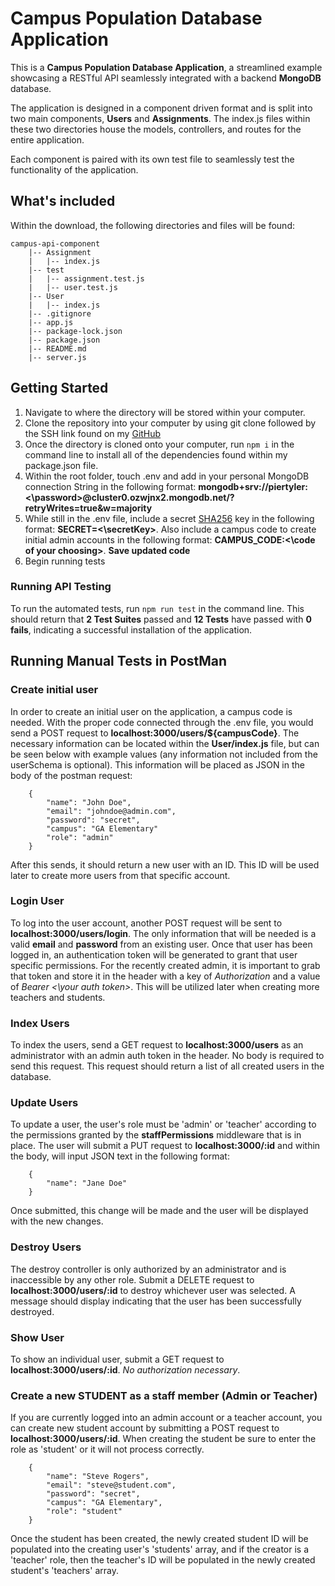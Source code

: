 # Campus Population Database Application
This is a **Campus Population Database Application**, a streamlined example 
showcasing a RESTful API seamlessly integrated with a backend **MongoDB** database.

The application is designed in a component driven format and is split into two main components, 
**Users** and **Assignments**. The index.js files within these two directories house the models, 
controllers, and routes for the entire application.

Each component is paired with its own test file to seamlessly test the functionality
of the application.

## What's included
Within the download, the following directories and files will be found:
```
campus-api-component
    |-- Assignment
    |   |-- index.js
    |-- test
    |   |-- assignment.test.js
    |   |-- user.test.js
    |-- User
    |   |-- index.js
    |-- .gitignore
    |-- app.js
    |-- package-lock.json
    |-- package.json
    |-- README.md
    |-- server.js
```

## Getting Started
1. Navigate to where the directory will be stored within your computer.
2. Clone the repository into your computer by using git clone followed by the SSH link found on my [GitHub](https://github.com/tylerpierson/campus_api_component/tree/main)
3. Once the directory is cloned onto your computer, run ```npm i``` in the command line to install
    all of the dependencies found within my package.json file.
4. Within the root folder, touch .env and add in your personal MongoDB connection String in the following
    format: **mongodb+srv://piertyler:<\password>@cluster0.ozwjnx2.mongodb.net/?retryWrites=true&w=majority**
5. While still in the .env file, include a secret [SHA256](emn178.github.io/online-tools/sha256.html) key in the following
    format: **SECRET=<\secretKey>**. Also include a campus code to create initial admin accounts in the following format:
    **CAMPUS_CODE:<\code of your choosing>**.
    **Save updated code**
6. Begin running tests

### Running API Testing
To run the automated tests, run ```npm run test``` in the command line. This should return that **2 Test Suites** passed
and **12 Tests** have passed with **0 fails**, indicating a successful installation of the application.

## Running Manual Tests in PostMan
### Create initial user
In order to create an initial user on the application, a campus code is needed. With the proper code connected through the .env file, you would send a POST request to **localhost:3000/users/${campusCode}**. The necessary information can be located within the **User/index.js** file, but can be seen below with example values (any information not included from the userSchema is optional). This information will be placed as JSON in the body of the postman request:
```
    {
        "name": "John Doe",
        "email": "johndoe@admin.com",
        "password": "secret",
        "campus": "GA Elementary"
        "role": "admin"
    }
```
After this sends, it should return a new user with an ID. This ID will be used later to create more users from that specific account.

### Login User
To log into the user account, another POST request will be sent to **localhost:3000/users/login**. The only information that will be needed is a valid **email** and **password** from an existing user. Once that user has been logged in, an authentication token will be generated to grant that user specific permissions. For the recently created admin, it is important to grab that token and store it in the header with a key of *Authorization* and a value of *Bearer <\your auth token>*. This will be utilized later when creating more teachers and students.

### Index Users
To index the users, send a GET request to **localhost:3000/users** as an administrator with an admin auth token in the header. No body is required to send this request.
This request should return a list of all created users in the database.

### Update Users
To update a user, the user's role must be 'admin' or 'teacher' according to the permissions granted by the **staffPermissions** middleware that is in place. The user will submit a PUT request to **localhost:3000/:id** and within the body, will input JSON text in the following format:
```
    {
        "name": "Jane Doe"
    }
```
Once submitted, this change will be made and the user will be displayed with the new changes.

### Destroy Users
The destroy controller is only authorized by an administrator and is inaccessible by any other role. Submit a DELETE request to **localhost:3000/users/:id** to destroy whichever user was selected. A message should display indicating that the user has been successfully destroyed.

### Show User
To show an individual user, submit a GET request to **localhost:3000/users/:id**. *No authorization necessary*.

### Create a new **STUDENT** as a staff member (Admin or Teacher)
If you are currently logged into an admin account or a teacher account, you can create new student account by submitting a POST request to **localhost:3000/users/:id**. When creating the student be sure to enter the role as 'student' or it will not process correctly.
```
    {
        "name": "Steve Rogers",
        "email": "steve@student.com",
        "password": "secret",
        "campus": "GA Elementary",
        "role": "student"
    }
```
Once the student has been created, the newly created student ID will be populated into the creating user's 'students' array, and if the creator is a 'teacher' role, then the teacher's ID will be populated in the newly created student's 'teachers' array.